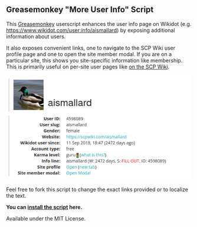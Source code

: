 ## Greasemonkey "More User Info" Script

This [Greasemonkey](https://www.greasespot.net/) userscript enhances the user info page on Wikidot (e.g. https://www.wikidot.com/user:info/aismallard) by exposing additional information about users.

It also exposes convenient links, one to navigate to the SCP Wiki user profile page and one to open the site member modal. If you are on a particular site, this shows you site-specific information like membership. This is primarily useful on per-site user pages like [on the SCP Wiki](https://scp-wiki.wikidot.com/system:user/aismallard).

![screenshot of script](screenshot.png)

Feel free to fork this script to change the exact links provided or to localize the text.

**You can [install the script](https://github.com/scpwiki/user-info-script/raw/refs/heads/main/user-info.user.js) here.**

Available under the MIT License.
